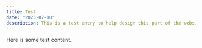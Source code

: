 ```yaml
---
title: Test
date: "2023-07-10"
description: This is a test entry to help design this part of the website.
---
```


Here is some test content.
